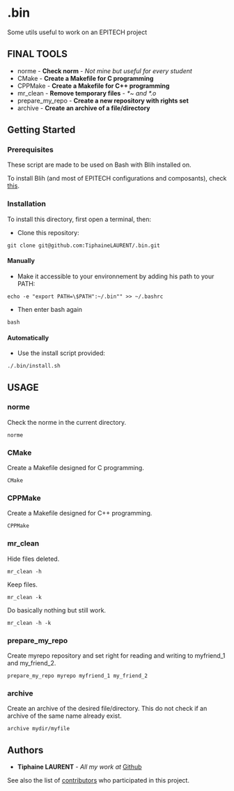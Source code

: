 # .bin

Some utils useful to work on an EPITECH project

## FINAL TOOLS

- norme - **Check norm** - *Not mine but useful for every student*
- CMake - **Create a Makefile for C programming**
- CPPMake - **Create a Makefile for C++ programming**
- mr_clean - **Remove temporary files** - *\*~ and \*.o*
- prepare_my_repo - **Create a new repository with rights set**
- archive - **Create an archive of a file/directory**

## Getting Started

### Prerequisites

These script are made to be used on Bash with Blih installed on.

To install Blih (and most of EPITECH configurations and composants), check [this](https://github.com/kayofeld/script-installation-ordinateur-epitech).

### Installation

To install this directory, first open a terminal, then:

- Clone this repository:
```
git clone git@github.com:TiphaineLAURENT/.bin.git
```

#### Manually

- Make it accessible to your environnement by adding his path to your PATH:
```
echo -e "export PATH=\$PATH":~/.bin"" >> ~/.bashrc
```

- Then enter bash again
```
bash
```

#### Automatically

- Use the install script provided:
```
./.bin/install.sh
```

## USAGE

### norme

Check the norme in the current directory.
```
norme
```

### CMake

Create a Makefile designed for C programming.
```
CMake
```

### CPPMake

Create a Makefile designed for C++ programming.
```
CPPMake
```

### mr_clean

Hide files deleted.
```
mr_clean -h
```

Keep files.
```
mr_clean -k
```

Do basically nothing but still work.
```
mr_clean -h -k
```

### prepare_my_repo

Create myrepo repository and set right for reading and writing to myfriend_1 and my_friend_2.
```
prepare_my_repo myrepo myfriend_1 my_friend_2
```

### archive

Create an archive of the desired file/directory.
This do not check if an archive of the same name already exist.
```
archive mydir/myfile
```

## Authors

* **Tiphaine LAURENT** - *All my work at* [Github](https://github.com/TiphaineLAURENT)

See also the list of [contributors](https://github.com/TiphaineLAURENT/.bin/contributors) who participated in this project.
